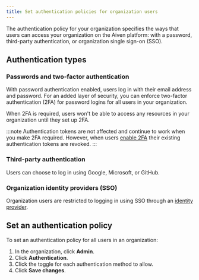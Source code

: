 ```yaml
---
title: Set authentication policies for organization users
---
```


The authentication policy for your organization specifies the ways that
users can access your organization on the Aiven platform: with a
password, third-party authentication, or organization single sign-on
(SSO).

## Authentication types

### Passwords and two-factor authentication

With password authentication enabled, users log in with their email
address and password. For an added layer of security, you can enforce
two-factor authentication (2FA) for password logins for all users in
your organization.

When 2FA is required, users won't be able to
access any resources in your organization until they set up 2FA.

:::note
Authentication tokens are not affected and continue to work when you make 2FA required.
However, when users [enable 2FA](/docs/platform/howto/user-2fa) their existing authentication tokens are revoked.
:::

### Third-party authentication

Users can choose to log in using Google, Microsoft, or GitHub.

### Organization identity providers (SSO)

Organization users are restricted to logging in using SSO through an
[identity provider](/docs/platform/howto/saml/add-identity-providers).

## Set an authentication policy

To set an authentication policy for all users in an organization:
<!-- vale off -->
1.  In the organization, click **Admin**.
1.  Click **Authentication**.
1.  Click the toggle for each authentication method to
    allow.
1.  Click **Save changes**.
<!-- vale on -->
